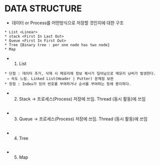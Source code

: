 # DATA STRUCTURE
* 데이터 or Process를 어떤방식으로 저장할 것인지에 대한 구조

```
* List <Linear>
* stack <First In Last Out>
* Queue <First In First Out>
* Tree {Binary tree : per one node has two node}
* Map
```

* 1. List
```
* 단점 : 데이터 추가, 삭제 시 메모리에 정보 복사가 일어남으로 메모리 낭비가 발생한다.
 → 속도 느림. Linked List(Header | Putter) 문제점 보완
* 장점 : Index가 있어 번호를 부여하거나 순서를 부여하는 등에 용이하다.
```

* 2. Stack <First In Last Out>
  → 프로세스(Process) 저장에 쓰임. Thread (동시 활동)에 쓰임
```

```

* 3. Queue <First In First Out>
  → 프로세스(Process) 저장에 쓰임. Thread (동시 활동)에 쓰임
```

```

* 4. Tree
```

```

* 5. Map
```

```
